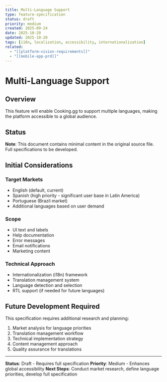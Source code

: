 ```yaml
---
title: Multi-Language Support
type: feature-specification
status: draft
priority: medium
created: 2025-09-24
date: 2025-10-20
updated: 2025-10-20
tags: [i18n, localization, accessibility, internationalization]
related:
  - "[[platform-vision-requirements]]"
  - "[[mobile-app-prd]]"
---
```


# Multi-Language Support

## Overview

This feature will enable Cooking.gg to support multiple languages, making the platform accessible to a global audience.

## Status

**Note**: This document contains minimal content in the original source file. Full specifications to be developed.

## Initial Considerations

### Target Markets
- English (default, current)
- Spanish (high priority - significant user base in Latin America)
- Portuguese (Brazil market)
- Additional languages based on user demand

### Scope
- UI text and labels
- Help documentation
- Error messages
- Email notifications
- Marketing content

### Technical Approach
- Internationalization (i18n) framework
- Translation management system
- Language detection and selection
- RTL support (if needed for future languages)

## Future Development Required

This specification requires additional research and planning:
1. Market analysis for language priorities
2. Translation management workflow
3. Technical implementation strategy
4. Content management approach
5. Quality assurance for translations

---

**Status**: Draft - Requires full specification
**Priority**: Medium - Enhances global accessibility
**Next Steps**: Conduct market research, define language priorities, develop full specification
